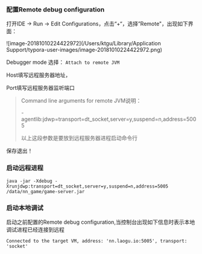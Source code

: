 ### 配置Remote debug configuration

打开IDE -> Run -> Edit Configurations，点击“+“，选择”Remote"，出现如下界面：

![image-20181010224422972](/Users/ktgu/Library/Application Support/typora-user-images/image-20181010224422972.png)



Debugger mode 选择： `Attach to remote JVM`

Host填写远程服务器地址，

Port填写远程服务器监听端口

> Command line arguments for remote JVM说明：
>
> -agentlib:jdwp=transport=dt_socket,server=y,suspend=n,address=5005
>
> 以上这段参数是要放到远程服务器进程启动命令行

保存退出！



### 启动远程进程

```
java -jar -Xdebug -Xrunjdwp:transport=dt_socket,server=y,suspend=n,address=5005 /data/nn_game/game-server.jar
```



### 启动本地调试

启动之前配置的Remote debug configuration,当控制台出现如下信息时表示本地调试进程已经连接到远程

```
Connected to the target VM, address: 'nn.laogu.io:5005', transport: 'socket'
```

